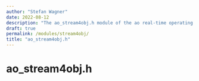 ```yaml
---
author: "Stefan Wagner"
date: 2022-08-12
description: "The ao_stream4obj.h module of the ao real-time operating system."
draft: true
permalink: /modules/stream4obj/
title: "ao_stream4obj.h"
---
```


# ao_stream4obj.h
